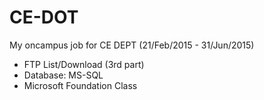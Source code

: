 # CE-DOT
My oncampus job for CE DEPT (21/Feb/2015 - 31/Jun/2015)

* FTP List/Download (3rd part)
* Database: MS-SQL
* Microsoft Foundation Class
